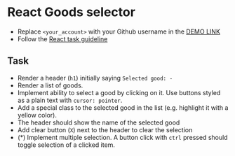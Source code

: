 # React Goods selector
- Replace `<your_account>` with your Github username in the [DEMO LINK](https://nanccyy.github.io/react_goods-selector/)
- Follow the [React task guideline](https://github.com/mate-academy/react_task-guideline#react-tasks-guideline)

## Task
- Render a header (`h1`) initially saying `Selected good: -`
- Render a list of goods. 
- Implement ability to select a good by clicking on it. Use buttons styled as a plain text with `cursor: pointer`.
- Add a special class to the selected good  in the list (e.g. highlight it with a yellow color).
- The header should show the name of the selected good
- Add clear button (`X`) next to the header to clear the selection
- (*) Implement multiple selection. A button click with `ctrl` pressed should toggle selection of a clicked item.
